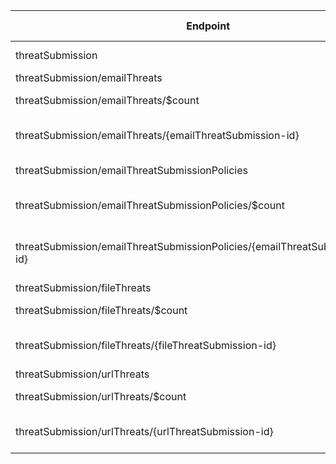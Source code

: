 | Endpoint | v1.0 | V1.0-Url | v1.0-Methods | beta | Beta-Url | Beta-Methods | Path | Root | Children | Segment |
| ----------| ----------| ----------| ----------| ----------| ----------| ----------| ----------| ----------| ----------| ----------|
| threatSubmission| False| | | True| https://graph.microsoft.com/beta/threatSubmission| Get Patch| threatSubmission| threatSubmission| 4| threatSubmission|
| threatSubmission/emailThreats| False| | | True| https://graph.microsoft.com/beta/threatSubmission/emailThreats| Get Post| threatSubmission emailThreats| threatSubmission| 2| emailThreats|
| threatSubmission/emailThreats/$count| False| | | True| https://graph.microsoft.com/beta/threatSubmission/emailThreats/$count| Get| threatSubmission emailThreats $count| threatSubmission| 0| $count|
| threatSubmission/emailThreats/{emailThreatSubmission-id}| False| | | True| https://graph.microsoft.com/beta/threatSubmission/emailThreats/{emailThreatSubmission-id}| Get Patch Delete| threatSubmission emailThreats {emailThreatSubmission-id}| threatSubmission| 0| {emailThreatSubmission-id}|
| threatSubmission/emailThreatSubmissionPolicies| False| | | True| https://graph.microsoft.com/beta/threatSubmission/emailThreatSubmissionPolicies| Get Post| threatSubmission emailThreatSubmissionPolicies| threatSubmission| 2| emailThreatSubmissionPolicies|
| threatSubmission/emailThreatSubmissionPolicies/$count| False| | | True| https://graph.microsoft.com/beta/threatSubmission/emailThreatSubmissionPolicies/$count| Get| threatSubmission emailThreatSubmissionPolicies $count| threatSubmission| 0| $count|
| threatSubmission/emailThreatSubmissionPolicies/{emailThreatSubmissionPolicy-id}| False| | | True| https://graph.microsoft.com/beta/threatSubmission/emailThreatSubmissionPolicies/{emailThreatSubmissionPolicy-id}| Get Patch Delete| threatSubmission emailThreatSubmissionPolicies {emailThreatSubmissionPolicy-id}| threatSubmission| 0| {emailThreatSubmissionPolicy-id}|
| threatSubmission/fileThreats| False| | | True| https://graph.microsoft.com/beta/threatSubmission/fileThreats| Get Post| threatSubmission fileThreats| threatSubmission| 2| fileThreats|
| threatSubmission/fileThreats/$count| False| | | True| https://graph.microsoft.com/beta/threatSubmission/fileThreats/$count| Get| threatSubmission fileThreats $count| threatSubmission| 0| $count|
| threatSubmission/fileThreats/{fileThreatSubmission-id}| False| | | True| https://graph.microsoft.com/beta/threatSubmission/fileThreats/{fileThreatSubmission-id}| Get Patch Delete| threatSubmission fileThreats {fileThreatSubmission-id}| threatSubmission| 0| {fileThreatSubmission-id}|
| threatSubmission/urlThreats| False| | | True| https://graph.microsoft.com/beta/threatSubmission/urlThreats| Get Post| threatSubmission urlThreats| threatSubmission| 2| urlThreats|
| threatSubmission/urlThreats/$count| False| | | True| https://graph.microsoft.com/beta/threatSubmission/urlThreats/$count| Get| threatSubmission urlThreats $count| threatSubmission| 0| $count|
| threatSubmission/urlThreats/{urlThreatSubmission-id}| False| | | True| https://graph.microsoft.com/beta/threatSubmission/urlThreats/{urlThreatSubmission-id}| Get Patch Delete| threatSubmission urlThreats {urlThreatSubmission-id}| threatSubmission| 0| {urlThreatSubmission-id}|
